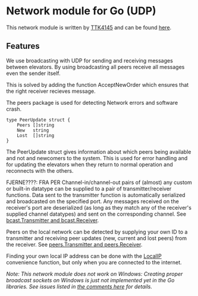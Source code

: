 # Network module for Go (UDP) 

This network module is written by [TTK4145](https://github.com/TTK4145)
and can be found [here](https://github.com/TTK4145/Network-go). 

Features
--------

We use broadcasting with UDP for sending and receiving messages between elevators. By using broadcasting all peers receive all messages even the sender itself. 

This is solved by adding the function AcceptNewOrder which ensures that the right receiver recieves message.  

The peers package is used for detecting Network errors and software crash. 

```
type PeerUpdate struct {
	Peers []string
	New   string
	Lost  []string
}

```
The PeerUpdate struct gives information about which peers being available and not and newcomers to the system. 
This is used for error handling and for updating the elevators when they return to normal operation and reconnects with the others. 




FJERNE????: FRA PER
Channel-in/channel-out pairs of (almost) any custom or built-in datatype can be supplied to a pair of transmitter/receiver functions. Data sent to the transmitter function is automatically serialized and broadcasted on the specified port. Any messages received on the receiver's port are deserialized (as long as they match any of the receiver's supplied channel datatypes) and sent on the corresponding channel. See [bcast.Transmitter and bcast.Receiver](network/bcast/bcast.go).

Peers on the local network can be detected by supplying your own ID to a transmitter and receiving peer updates (new, current and lost peers) from the receiver. See [peers.Transmitter and peers.Receiver](network/peers/peers.go).

Finding your own local IP address can be done with the [LocalIP](network/localip/localip.go) convenience function, but only when you are connected to the internet.


*Note: This network module does not work on Windows: Creating proper broadcast sockets on Windows is just not implemented yet in the Go libraries. See issues listed in [the comments here](network/conn/bcast_conn.go) for details.*
